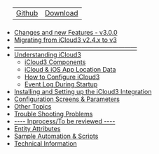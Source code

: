 <nav>
  <table style="padding: 10px 0 5px 20px;">
    <tr>
      <td>
        <a href="https://github.com/gcobb321/icloud3" class="button-base">Github</a>
      </td>
      <td>
        <a href="https://github.com/gcobb321/icloud3/releases" class="button-base">Download</a>
      </td>
    </tr>
  </table>
  <!--
  <table style="padding:  0  10px  0 40px;">
    <tr>
      <td>
        <a  class="sidebar-version-date">Version: 3.0.0, September, 2022</a>
      </td>
    </tr>
  </table>
  -->
</nav>

- [Changes and new Features - v3.0.0](chapters/0.0-change-log-v3.0.0.md)
- [Migrating from iCloud3 v2.4.x to v3](chapters/0.1-migrating-v2.4-to-v3.md)
- [————————————————————]()
- [Understanding iCloud3](README.md)
  - [iCloud3 Components](chapters/1.1-ic3-components.md)
  - [iCloud & iOS App Location Data](chapters/1.2-icloud-iosapp-loc-data.md)
  - [How to Configure iCloud3](chapters/1.3-configuring-ic3.md)
  - [Event Log During Startup](chapters/1.4-evlog-during-startup.md)
- [Installing and Setting up the iCloud3 Integration](chapters/2.0-installing-and-configuring.md)
- [Configuration Screens & Parameters](chapters/3.0-config-parms.md)
- [Other Topics](chapters/3.1-other-topics.md)
- [Trouble Shooting Problems](chapters/4.0-trouble-shooting.md)
- [---- Inprocess/To be reviewed ----]()
- [Entity Attributes](chapters/3.2-attributes.md)
- [Sample Automation & Scripts](chapters/5.0-sample-automation-scripts.md)
- [Technical Information](chapters/6.0-tech-info.md)
